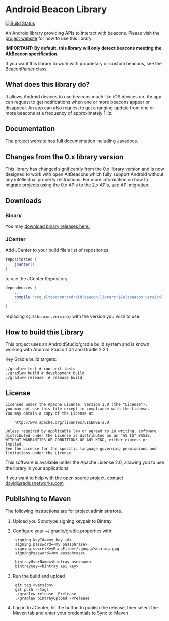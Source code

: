 Android Beacon Library
=======================

[![Build Status](https://snap-ci.com/AltBeacon/android-beacon-library/branch/master/build_image)](https://snap-ci.com/AltBeacon/android-beacon-library/branch/master)

An Android library providing APIs to interact with beacons.  Please visit the
[project website](http://altbeacon.github.io/android-beacon-library/) for how to use this library.

**IMPORTANT:  By default, this library will only detect beacons meeting the AltBeacon specification.**

If you want this library to work with proprietary or custom beacons, see the [BeaconParser](http://altbeacon.github.io/android-beacon-library/javadoc/org/altbeacon/beacon/BeaconParser.html) class.

## What does this library do?

It allows Android devices to use beacons much like iOS devices do.  An app can request to get notifications when one
or more beacons appear or disappear.  An app can also request to get a ranging update from one or more beacons
at a frequency of approximately 1Hz.

## Documentation

The [project website](http://altbeacon.github.io/android-beacon-library/) has [full documentation](http://altbeacon.github.io/android-beacon-library/documentation.html) including [Javadocs.](http://altbeacon.github.io/android-beacon-library/javadoc/)

## Changes from the 0.x library version

This library has changed significantly from the 0.x library version and is now designed to work with
open AltBeacons which fully support Android without any intellectual property restrictions.  For
more information on how to migrate projects using the 0.x APIs to the 2.x APIs, see
[API migration.](api-migrate.md)

## Downloads

### Binary

You may [download binary releases here.](http://altbeacon.github.io/android-beacon-library/download.html)

### JCenter

Add JCenter to your build file's list of repositories.

```groovy
repositories {
    jcenter()
}
```

to use the JCenter Repository

```groovy
dependencies {
    ...
    compile 'org.altbeacon:android-beacon-library:${altbeacon.version}'
    ...
}
```

replacing `${altbeacon.version}` with the version you wish to use.

## How to build this Library

This project uses an AndroidStudio/gradle build system and is known working with Android Studio
1.0.1 and Gradle 2.2.1

Key Gradle build targets:

    ./gradlew test # run unit tests
    ./gradlew build # development build
    ./gradlew release  # release build  

## License

    Licensed under the Apache License, Version 2.0 (the "License");
    you may not use this file except in compliance with the License.
    You may obtain a copy of the License at

        http://www.apache.org/licenses/LICENSE-2.0

    Unless required by applicable law or agreed to in writing, software
    distributed under the License is distributed on an "AS IS" BASIS,
    WITHOUT WARRANTIES OR CONDITIONS OF ANY KIND, either express or implied.
    See the License for the specific language governing permissions and
    limitations under the License.

This software is available under the Apache License 2.0, allowing you to use the library in your applications.

If you want to help with the open source project, contact david@radiusnetworks.com

## Publishing to Maven

The following instructions are for project administrators.

1. Upload you Sonotype signing keypair to Bintray

2. Configure your  ~/.gradle/gradle.properties with:

        signing.keyId=<my key id>
        signing.password=<my passphrase>
        signing.secretKeyRingFile=~/.gnupg/secring.gpg
        signingPassword=<my passphrase>
        
        bintrayUserName=<bintray username>
        bintrayKey=<bintray api key>

3. Run the build and upload

        git tag <version>
        git push --tags 
        ./gradlew release -Prelease
        ./gradlew bintrayUpload -Prelease

4. Log in to JCenter, hit the button to publish the release, then select the Maven tab and enter your credentials to Sync to Maven

